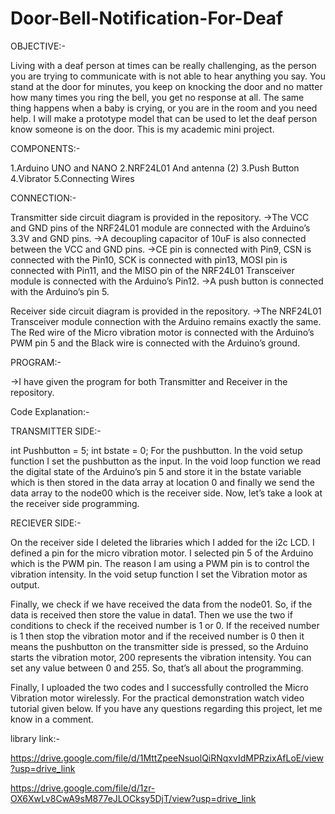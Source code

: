 # Door-Bell-Notification-For-Deaf
OBJECTIVE:- 

   Living with a deaf person at times can be really challenging, as the person you are trying to communicate with is not able to hear anything you say. You stand at the door for minutes, you keep on knocking the door and no matter how many times you ring the bell, you get no response at all. The same thing happens when a baby is crying, or you are in the room and you need help. I will make a prototype model that can be used to let the deaf person know someone is on the door. This is my academic mini project.

COMPONENTS:- 

1.Arduino UNO and NANO
2.NRF24L01 And antenna (2)
3.Push Button
4.Vibrator
5.Connecting Wires

CONNECTION:- 

Transmitter side circuit diagram is provided in the repository. 
->The VCC and GND pins of the NRF24L01 module are connected with the Arduino’s 3.3V and GND pins. 
->A decoupling capacitor of 10uF is also connected between the VCC and GND pins. 
->CE pin is connected with Pin9, CSN is connected with the Pin10, SCK is connected with pin13, MOSI pin is connected with Pin11, and the MISO pin of the NRF24L01 Transceiver module is connected with the Arduino’s Pin12.
->A push button is connected with the Arduino’s pin 5.

Receiver side circuit diagram is provided in the repository. 
->The NRF24L01 Transceiver module connection with the Arduino remains exactly the same. The Red wire of the Micro vibration motor is connected with the Arduino’s PWM pin 5 and the Black wire is connected with the Arduino’s ground.

PROGRAM:-

->I have given the program for both Transmitter and Receiver in the repository.

Code Explanation:-

TRANSMITTER SIDE:- 

int Pushbutton = 5;
int bstate = 0;
For the pushbutton. In the void setup function I set the pushbutton as the input. In the void loop function we read the digital state of the Arduino’s pin 5 and store it in the bstate variable which is then stored in the data array at location 0 and finally we send the data array to the node00 which is the receiver side. Now, let’s take a look at the receiver side programming.

RECIEVER SIDE:-

On the receiver side I deleted the libraries which I added for the i2c LCD. I defined a pin for the micro vibration motor. I selected pin 5 of the Arduino which is the PWM pin. The reason I am using a PWM pin is to control the vibration intensity. In the void setup function I set the Vibration motor as output.

Finally, we check if we have received the data from the node01. So, if the data is received then store the value in data1. Then we use the two if conditions to check if the received number is 1 or 0. If the received number is 1 then stop the vibration motor and if the received number is 0 then it means the pushbutton on the transmitter side is pressed, so the Arduino starts the vibration motor, 200 represents the vibration intensity. You can set any value between 0 and 255. So, that’s all about the programming.

Finally, I uploaded the two codes and I successfully controlled the Micro Vibration motor wirelessly. For the practical demonstration watch video tutorial given below.  If you have any questions regarding this project, let me know in a comment.


library link:- 

https://drive.google.com/file/d/1MttZpeeNsuolQiRNqxvIdMPRzixAfLoE/view?usp=drive_link

https://drive.google.com/file/d/1zr-OX6XwLv8CwA9sM877eJLOCksy5DjT/view?usp=drive_link
 
